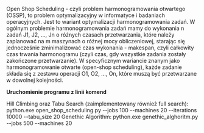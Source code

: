Open Shop Scheduling - czyli problem harmonogramowania otwartego (OSSP), to problem optymalizacyjny w informatyce i badaniach operacyjnych. 
Jest to wariant optymalizacji harmonogramowania zadań. W ogólnym problemie harmonogramowania zadań mamy do wykonania n zadań J1, J2, ..., Jn o różnych czasach przetwarzania, które należy zaplanować na m maszynach o różnej mocy obliczeniowej, 
starając się jednocześnie zminimalizować czas wykonania - makespan, czyli całkowity czas trwania harmonogramu (czyli czas, gdy wszystkie zadania zostały zakończone przetwarzanie). 
W specyficznym wariancie znanym jako harmonogramowanie otwarte (open-shop scheduling), każde zadanie składa się z zestawu operacji O1, O2, ..., On, które muszą być przetwarzane w dowolnej kolejności.

**Uruchomienie programu z linii komend**

Hill Climbing oraz Tabu Search (zaimplementowany również full search): python.exe open_shop_scheduling.py --jobs 100 --machines 20 --iterations 10000 --tabu_size 20
Genethic Algorithm: python.exe genethic_alghoritm.py --jobs 500 --machines 20
